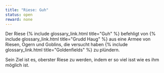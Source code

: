 ```yaml
---
title: "Riese: Guh"
status: open
reward: none
---
```


Der Riese {% include glossary_link.html title="Guh" %} befehligt von {% include glossary_link.html
title="Grudd Haug" %} aus eine Armee von Riesen, Ogern und Goblins, die versucht haben {% include
glossary_link.html title="Goldenfields" %} zu plündern.

Sein Ziel ist es, oberster Riese zu werden, indem er so viel isst wie es ihm möglich ist.

